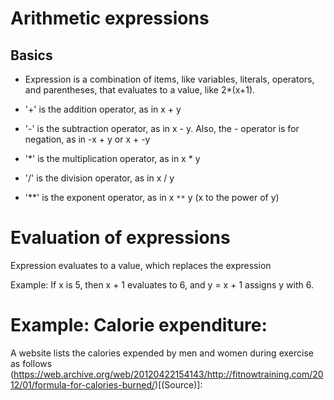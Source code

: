 # Arithmetic expressions
## Basics
* Expression is a combination of items, like variables, literals, operators, and parentheses, that evaluates to a value, like 2*(x+1).

* '+' is the addition operator, as in x + y
* '-' is the subtraction operator, as in x - y. Also, the - operator is for negation, as in -x + y or x + -y
* '*' is the multiplication operator, as in x * y
* '/' is the division operator, as in x / y
* '**' is the exponent operator, as in x `**` y (x to the power of y)

# Evaluation of expressions
Expression evaluates to a value, which replaces the expression

Example:
	If x is 5, then x + 1 evaluates to 6, and y = x + 1 assigns y with 6.
	
	
# Example: Calorie expenditure:
A website lists the calories expended by men and women during exercise as follows (https://web.archive.org/web/20120422154143/http://fitnowtraining.com/2012/01/formula-for-calories-burned/)[(Source)]: